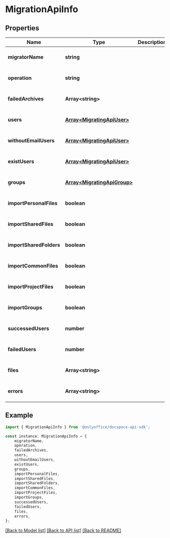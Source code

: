 # MigrationApiInfo


## Properties

Name | Type | Description | Notes
------------ | ------------- | ------------- | -------------
**migratorName** | **string** |  | [optional] [default to undefined]
**operation** | **string** |  | [optional] [default to undefined]
**failedArchives** | **Array&lt;string&gt;** |  | [optional] [default to undefined]
**users** | [**Array&lt;MigratingApiUser&gt;**](MigratingApiUser.md) |  | [optional] [default to undefined]
**withoutEmailUsers** | [**Array&lt;MigratingApiUser&gt;**](MigratingApiUser.md) |  | [optional] [default to undefined]
**existUsers** | [**Array&lt;MigratingApiUser&gt;**](MigratingApiUser.md) |  | [optional] [default to undefined]
**groups** | [**Array&lt;MigratingApiGroup&gt;**](MigratingApiGroup.md) |  | [optional] [default to undefined]
**importPersonalFiles** | **boolean** |  | [optional] [default to undefined]
**importSharedFiles** | **boolean** |  | [optional] [default to undefined]
**importSharedFolders** | **boolean** |  | [optional] [default to undefined]
**importCommonFiles** | **boolean** |  | [optional] [default to undefined]
**importProjectFiles** | **boolean** |  | [optional] [default to undefined]
**importGroups** | **boolean** |  | [optional] [default to undefined]
**successedUsers** | **number** |  | [optional] [default to undefined]
**failedUsers** | **number** |  | [optional] [default to undefined]
**files** | **Array&lt;string&gt;** |  | [optional] [default to undefined]
**errors** | **Array&lt;string&gt;** |  | [optional] [default to undefined]

## Example

```typescript
import { MigrationApiInfo } from '@onlyoffice/docspace-api-sdk';

const instance: MigrationApiInfo = {
    migratorName,
    operation,
    failedArchives,
    users,
    withoutEmailUsers,
    existUsers,
    groups,
    importPersonalFiles,
    importSharedFiles,
    importSharedFolders,
    importCommonFiles,
    importProjectFiles,
    importGroups,
    successedUsers,
    failedUsers,
    files,
    errors,
};
```

[[Back to Model list]](../README.md#documentation-for-models) [[Back to API list]](../README.md#documentation-for-api-endpoints) [[Back to README]](../README.md)
